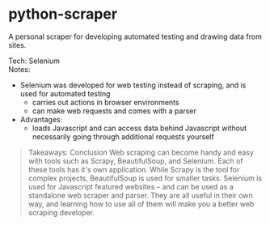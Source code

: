 # python-scraper
A personal scraper for developing automated testing and drawing data from sites.

Tech: Selenium  
Notes: 
- Selenium was developed for web testing instead of scraping, and is used for automated testing 
    - carries out actions in browser environments
    - can make web requests and comes with a parser
- Advantages:
    - loads Javascript and can access data behind Javascript without necessarily going through additional requests yourself
>Takeaways: Conclusion
Web scraping can become handy and easy with tools such as Scrapy, BeautifulSoup, and Selenium. Each of these tools has it's own application. While Scrapy is the tool for complex projects, BeautifulSoup is used for smaller tasks. Selenium is used for Javascript featured websites – and can be used as a standalone web scraper and parser. They are all useful in their own way, and learning how to use all of them will make you a better web scraping developer.